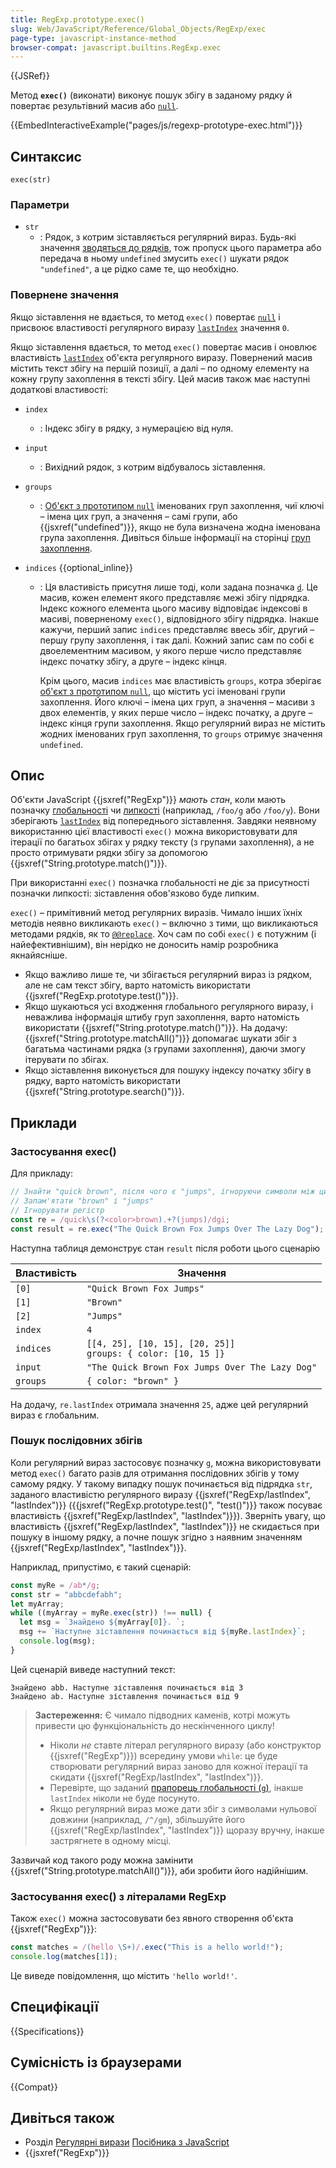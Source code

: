```yaml
---
title: RegExp.prototype.exec()
slug: Web/JavaScript/Reference/Global_Objects/RegExp/exec
page-type: javascript-instance-method
browser-compat: javascript.builtins.RegExp.exec
---
```


{{JSRef}}

Метод **`exec()`** (виконати) виконує пошук збігу в заданому рядку й повертає результівний масив або [`null`](/uk/docs/Web/JavaScript/Reference/Operators/null).

{{EmbedInteractiveExample("pages/js/regexp-prototype-exec.html")}}

## Синтаксис

```js-nolint
exec(str)
```

### Параметри

- `str`
  - : Рядок, з котрим зіставляється регулярний вираз. Будь-які значення [зводяться до рядків](/uk/docs/Web/JavaScript/Reference/Global_Objects/String#zvedennia-do-riadka), тож пропуск цього параметра або передача в ньому `undefined` змусить `exec()` шукати рядок `"undefined"`, а це рідко саме те, що необхідно.

### Повернене значення

Якщо зіставлення не вдається, то метод `exec()` повертає [`null`](/uk/docs/Web/JavaScript/Reference/Operators/null) і присвоює властивості регулярного виразу [`lastIndex`](/uk/docs/Web/JavaScript/Reference/Global_Objects/RegExp/lastIndex) значення `0`.

Якщо зіставлення вдається, то метод `exec()` повертає масив і оновлює властивість [`lastIndex`](/uk/docs/Web/JavaScript/Reference/Global_Objects/RegExp/lastIndex) об'єкта регулярного виразу. Повернений масив містить текст збігу на першій позиції, а далі – по одному елементу на кожну групу захоплення в тексті збігу. Цей масив також має наступні додаткові властивості:

- `index`
  - : Індекс збігу в рядку, з нумерацією від нуля.
- `input`
  - : Вихідний рядок, з котрим відбувалось зіставлення.
- `groups`
  - : [Об'єкт з прототипом `null`](/uk/docs/Web/JavaScript/Reference/Global_Objects/Object#null-prototypni-obiekty) іменованих груп захоплення, чиї ключі – імена цих груп, а значення – самі групи, або {{jsxref("undefined")}}, якщо не була визначена жодна іменована група захоплення. Дивіться більше інформації на сторінці [груп захоплення](/uk/docs/Web/JavaScript/Guide/Regular_expressions/Groups_and_backreferences).
- `indices` {{optional_inline}}

  - : Ця властивість присутня лише тоді, коли задана позначка [`d`](/uk/docs/Web/JavaScript/Reference/Global_Objects/RegExp/hasIndices). Це масив, кожен елемент якого представляє межі збігу підрядка. Індекс кожного елемента цього масиву відповідає індексові в масиві, поверненому `exec()`, відповідного збігу підрядка. Інакше кажучи, перший запис `indices` представляє ввесь збіг, другий – першу групу захоплення, і так далі. Кожний запис сам по собі є двоелементним масивом, у якого перше число представляє індекс початку збігу, а друге – індекс кінця.

    Крім цього, масив `indices` має властивість `groups`, котра зберігає [об'єкт з прототипом `null`](/uk/docs/Web/JavaScript/Reference/Global_Objects/Object#null-prototypni-obiekty), що містить усі іменовані групи захоплення. Його ключі – імена цих груп, а значення – масиви з двох елементів, у яких перше число – індекс початку, а друге – індекс кінця групи захоплення. Якщо регулярний вираз не містить жодних іменованих груп захоплення, то `groups` отримує значення `undefined`.

## Опис

Об'єкти JavaScript {{jsxref("RegExp")}} _мають стан_, коли мають позначку [глобальності](/uk/docs/Web/JavaScript/Reference/Global_Objects/RegExp/global) чи [липкості](/uk/docs/Web/JavaScript/Reference/Global_Objects/RegExp/sticky) (наприклад, `/foo/g` або `/foo/y`). Вони зберігають [`lastIndex`](/uk/docs/Web/JavaScript/Reference/Global_Objects/RegExp/lastIndex) від попереднього зіставлення. Завдяки неявному використанню цієї властивості `exec()` можна використовувати для ітерації по багатьох збігах у рядку тексту (з групами захоплення), а не просто отримувати рядки збігу за допомогою {{jsxref("String.prototype.match()")}}.

При використанні `exec()` позначка глобальності не діє за присутності позначки липкості: зіставлення обов'язково буде липким.

`exec()` – примітивний метод регулярних виразів. Чимало інших їхніх методів неявно викликають `exec()` – включно з тими, що викликаються методами рядків, як то [`@@replace`](/uk/docs/Web/JavaScript/Reference/Global_Objects/RegExp/@@replace). Хоч сам по собі `exec()` є потужним (і найефективнішим), він нерідко не доносить намір розробника якнайясніше.

- Якщо важливо лише те, чи збігається регулярний вираз із рядком, але не сам текст збігу, варто натомість використати {{jsxref("RegExp.prototype.test()")}}.
- Якщо шукаються усі входження глобального регулярного виразу, і неважлива інформація штибу груп захоплення, варто натомість використати {{jsxref("String.prototype.match()")}}. На додачу: {{jsxref("String.prototype.matchAll()")}} допомагає шукати збіг з багатьма частинами рядка (з групами захоплення), даючи змогу ітерувати по збігах.
- Якщо зіставлення виконується для пошуку індексу початку збігу в рядку, варто натомість використати {{jsxref("String.prototype.search()")}}.

## Приклади

### Застосування exec()

Для прикладу:

```js
// Знайти "quick brown", після чого є "jumps", ігноруючи символи між цими частинами
// Запам'ятати "brown" і "jumps"
// Ігнорувати регістр
const re = /quick\s(?<color>brown).+?(jumps)/dgi;
const result = re.exec("The Quick Brown Fox Jumps Over The Lazy Dog");
```

Наступна таблиця демонструє стан `result` після роботи цього сценарію

| Властивість | Значення                                                           |
| ----------- | ------------------------------------------------------------------ |
| `[0]`       | `"Quick Brown Fox Jumps"`                                          |
| `[1]`       | `"Brown"`                                                          |
| `[2]`       | `"Jumps"`                                                          |
| `index`     | `4`                                                                |
| `indices`   | `[[4, 25], [10, 15], [20, 25]]`<br />`groups: { color: [10, 15 ]}` |
| `input`     | `"The Quick Brown Fox Jumps Over The Lazy Dog"`                    |
| `groups`    | `{ color: "brown" }`                                               |

На додачу, `re.lastIndex` отримала значення `25`, адже цей регулярний вираз є глобальним.

### Пошук послідовних збігів

Коли регулярний вираз застосовує позначку [`g`](/uk/docs/Web/JavaScript/Guide/Regular_expressions#pohlyblenyi-poshuk-z-poznachkamy), можна використовувати метод `exec()` багато разів для отримання послідовних збігів у тому самому рядку. У такому випадку пошук починається від підрядка `str`, заданого властивістю регулярного виразу {{jsxref("RegExp/lastIndex", "lastIndex")}} ({{jsxref("RegExp.prototype.test()", "test()")}} також посуває властивість {{jsxref("RegExp/lastIndex", "lastIndex")}}). Зверніть увагу, що властивість {{jsxref("RegExp/lastIndex", "lastIndex")}} не скидається при пошуку в іншому рядку, а почне пошук згідно з наявним значенням {{jsxref("RegExp/lastIndex", "lastIndex")}}.

Наприклад, припустімо, є такий сценарій:

```js
const myRe = /ab*/g;
const str = "abbcdefabh";
let myArray;
while ((myArray = myRe.exec(str)) !== null) {
  let msg = `Знайдено ${myArray[0]}. `;
  msg += `Наступне зіставлення починається від ${myRe.lastIndex}`;
  console.log(msg);
}
```

Цей сценарій виведе наступний текст:

```
Знайдено abb. Наступне зіставлення починається від 3
Знайдено ab. Наступне зіставлення починається від 9
```

> **Застереження:** Є чимало підводних каменів, котрі можуть привести цю функціональність до нескінченного циклу!
>
> - Ніколи _не_ ставте літерал регулярного виразу (або конструктор {{jsxref("RegExp")}}) всередину умови `while`: це буде створювати регулярний вираз заново для кожної ітерації та скидати {{jsxref("RegExp/lastIndex", "lastIndex")}}.
> - Перевірте, що заданий [прапорець глобальності (`g`)](/uk/docs/Web/JavaScript/Guide/Regular_expressions#pohlyblenyi-poshuk-z-poznachkamy), інакше `lastIndex` ніколи не буде посунуто.
> - Якщо регулярний вираз може дати збіг з символами нульової довжини (наприклад, `/^/gm`), збільшуйте його {{jsxref("RegExp/lastIndex", "lastIndex")}} щоразу вручну, інакше застрягнете в одному місці.

Зазвичай код такого роду можна замінити {{jsxref("String.prototype.matchAll()")}}, аби зробити його надійнішим.

### Застосування exec() з літералами RegExp

Також `exec()` можна застосовувати без явного створення об'єкта {{jsxref("RegExp")}}:

```js
const matches = /(hello \S+)/.exec("This is a hello world!");
console.log(matches[1]);
```

Це виведе повідомлення, що містить `'hello world!'`.

## Специфікації

{{Specifications}}

## Сумісність із браузерами

{{Compat}}

## Дивіться також

- Розділ [Регулярні вирази](/uk/docs/Web/JavaScript/Guide/Regular_expressions) [Посібника з JavaScript](/uk/docs/Web/JavaScript/Guide)
- {{jsxref("RegExp")}}
